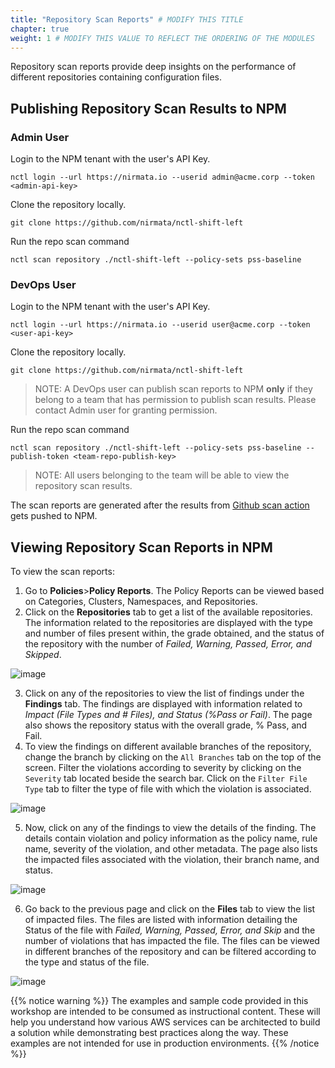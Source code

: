 ```yaml
---
title: "Repository Scan Reports" # MODIFY THIS TITLE
chapter: true
weight: 1 # MODIFY THIS VALUE TO REFLECT THE ORDERING OF THE MODULES
---
```


Repository scan reports provide deep insights on the performance of different repositories containing configuration files.

## Publishing Repository Scan Results to NPM
### Admin User
Login to the NPM tenant with the user's API Key.
```
nctl login --url https://nirmata.io --userid admin@acme.corp --token <admin-api-key>
```

Clone the repository locally.
```
git clone https://github.com/nirmata/nctl-shift-left
```

Run the repo scan command
```
nctl scan repository ./nctl-shift-left --policy-sets pss-baseline
```

### DevOps User
Login to the NPM tenant with the user's API Key.
```
nctl login --url https://nirmata.io --userid user@acme.corp --token <user-api-key>
```

Clone the repository locally.
```
git clone https://github.com/nirmata/nctl-shift-left
```

>NOTE: A DevOps user can publish scan reports to NPM **only** if they belong to a team that has permission to publish scan results. Please contact Admin user for granting permission.

Run the repo scan command
```
nctl scan repository ./nctl-shift-left --policy-sets pss-baseline --publish-token <team-repo-publish-key>
```

>NOTE: All users belonging to the team will be able to view the repository scan results.

The scan reports are generated after the results from [Github scan action](https://docs.nirmata.io/npmk/workflows/github-action/) gets pushed to NPM.

## Viewing Repository Scan Reports in NPM

To view the scan reports:

1. Go to **Policies**>**Policy Reports**. The Policy Reports can be viewed based on Categories, Clusters, Namespaces, and Repositories.
2. Click on the **Repositories** tab to get a list of the available repositories. The information related to the repositories are displayed with the type and number of files present within, the grade obtained, and the status of the repository with the number of *Failed, Warning, Passed, Error, and Skipped*.

![image](/images/repositories_view.png)

3. Click on any of the repositories to view the list of findings under the **Findings** tab. The findings are displayed with information related to *Impact (File Types and # Files), and Status (%Pass or Fail)*. The page also shows the repository status with the overall grade, % Pass, and Fail.
4. To view the findings on different available branches of the repository, change the branch by clicking on the `All Branches` tab on the top of the screen. Filter the violations according to severity by clicking on the `Severity` tab located beside the search bar. Click on the `Filter File Type` tab to filter the type of file with which the violation is associated.

![image](/images/view_findings.png)

5. Now, click on any of the findings to view the details of the finding. The details contain violation and policy information as the policy name, rule name, severity of the violation, and other metadata. The page also lists the impacted files associated with the violation, their branch name, and status.

![image](/images/finding_detail.png)

6. Go back to the previous page and click on the **Files** tab to view the list of impacted files. The files are listed with information detailing the Status of the file with *Failed, Warning, Passed, Error, and Skip* and the number of violations that has impacted the file. The files can be viewed in different branches of the repository and can be filtered according to the type and status of the file.

![image](/images/view_file.png)

{{% notice warning %}}
The examples and sample code provided in this workshop are intended to be consumed as instructional content. These will help you understand how various AWS services can be architected to build a solution while demonstrating best practices along the way. These examples are not intended for use in production environments.
{{% /notice %}}
